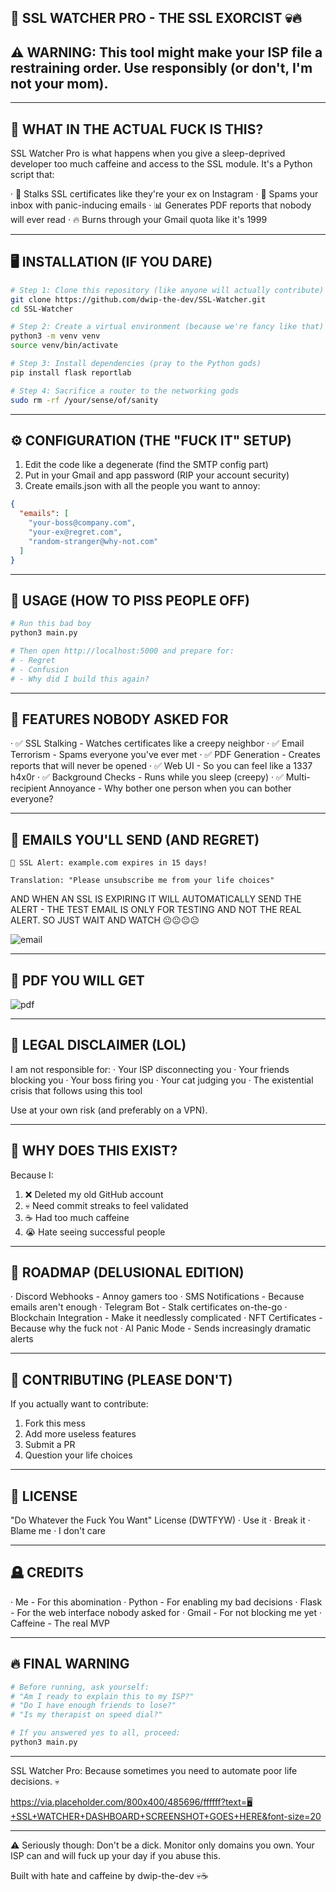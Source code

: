 ## 🚨 SSL WATCHER PRO - THE SSL EXORCIST 💀🔥

## ⚠️ WARNING: This tool might make your ISP file a restraining order. Use responsibly (or don't, I'm not your mom).

---

## 🗿 WHAT IN THE ACTUAL FUCK IS THIS?

SSL Watcher Pro is what happens when you give a sleep-deprived developer too much caffeine and access to the SSL module. It's a Python script that:

· 👀 Stalks SSL certificates like they're your ex on Instagram
· 📧 Spams your inbox with panic-inducing emails
· 📊 Generates PDF reports that nobody will ever read
· 🔥 Burns through your Gmail quota like it's 1999

---

## 🖥️ INSTALLATION (IF YOU DARE)

```bash
# Step 1: Clone this repository (like anyone will actually contribute)
git clone https://github.com/dwip-the-dev/SSL-Watcher.git
cd SSL-Watcher

# Step 2: Create a virtual environment (because we're fancy like that)
python3 -m venv venv
source venv/bin/activate

# Step 3: Install dependencies (pray to the Python gods)
pip install flask reportlab

# Step 4: Sacrifice a router to the networking gods
sudo rm -rf /your/sense/of/sanity
```

---

## ⚙️ CONFIGURATION (THE "FUCK IT" SETUP)

1. Edit the code like a degenerate (find the SMTP config part)
2. Put in your Gmail and app password (RIP your account security)
3. Create emails.json with all the people you want to annoy:

```json
{
  "emails": [
    "your-boss@company.com",
    "your-ex@regret.com", 
    "random-stranger@why-not.com"
  ]
}
```

---

## 🚀 USAGE (HOW TO PISS PEOPLE OFF)

```bash
# Run this bad boy
python3 main.py

# Then open http://localhost:5000 and prepare for:
# - Regret
# - Confusion  
# - Why did I build this again?
```

---

## 🎯 FEATURES NOBODY ASKED FOR

· ✅ SSL Stalking - Watches certificates like a creepy neighbor
· ✅ Email Terrorism - Spams everyone you've ever met
· ✅ PDF Generation - Creates reports that will never be opened
· ✅ Web UI - So you can feel like a 1337 h4x0r
· ✅ Background Checks - Runs while you sleep (creepy)
· ✅ Multi-recipient Annoyance - Why bother one person when you can bother everyone?

---

## 📧 EMAILS YOU'LL SEND (AND REGRET)

```
🚨 SSL Alert: example.com expires in 15 days!

Translation: "Please unsubscribe me from your life choices"
```

AND WHEN AN SSL IS EXPIRING IT WILL AUTOMATICALLY SEND THE ALERT - THE TEST EMAIL IS ONLY FOR TESTING AND NOT THE REAL ALERT. SO JUST WAIT AND WATCH 😐😐😐😐

![email](email.jpg)

---

## 📑 PDF YOU WILL GET

![pdf](pdf.jpg)

---

## 🛑 LEGAL DISCLAIMER (LOL)

I am not responsible for:
· Your ISP disconnecting you
· Your friends blocking you
· Your boss firing you
· Your cat judging you
· The existential crisis that follows using this tool

Use at your own risk (and preferably on a VPN).

---

## 🤡 WHY DOES THIS EXIST?

Because I:

1. ❌ Deleted my old GitHub account
2. 💀 Need commit streaks to feel validated
3. ☕ Had too much caffeine
4. 😭 Hate seeing successful people

---

## 🎪 ROADMAP (DELUSIONAL EDITION)

· Discord Webhooks - Annoy gamers too
· SMS Notifications - Because emails aren't enough
· Telegram Bot - Stalk certificates on-the-go
· Blockchain Integration - Make it needlessly complicated
· NFT Certificates - Because why the fuck not
· AI Panic Mode - Sends increasingly dramatic alerts

---

## 👥 CONTRIBUTING (PLEASE DON'T)

If you actually want to contribute:

1. Fork this mess
2. Add more useless features
3. Submit a PR
4. Question your life choices

---

## 📜 LICENSE

"Do Whatever the Fuck You Want" License (DWTFYW)
· Use it
· Break it
· Blame me
· I don't care

---

## 🪦 CREDITS

· Me - For this abomination
· Python - For enabling my bad decisions
· Flask - For the web interface nobody asked for
· Gmail - For not blocking me yet
· Caffeine - The real MVP

---

## 🔥 FINAL WARNING

```bash
# Before running, ask yourself:
# "Am I ready to explain this to my ISP?"
# "Do I have enough friends to lose?" 
# "Is my therapist on speed dial?"

# If you answered yes to all, proceed:
python3 main.py
```

---

SSL Watcher Pro: Because sometimes you need to automate poor life decisions. 💀

https://via.placeholder.com/800x400/485696/ffffff?text=🖥️+SSL+WATCHER+DASHBOARD+SCREENSHOT+GOES+HERE&font-size=20

---

⚠️ Seriously though: Don't be a dick. Monitor only domains you own. Your ISP can and will fuck up your day if you abuse this.

Built with hate and caffeine by dwip-the-dev 💀☕
